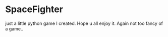 # SpaceFighter
just a little python game I created. Hope u all enjoy it. Again not too fancy of a game.. 
